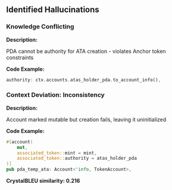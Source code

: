 ## Identified Hallucinations

### Knowledge Conflicting
**Description:** 

PDA cannot be authority for ATA creation - violates Anchor token constraints

**Code Example:**
```rust
authority: ctx.accounts.atas_holder_pda.to_account_info(),
```

### Context Deviation: Inconsistency
**Description:** 

Account marked mutable but creation fails, leaving it uninitialized

**Code Example:**
```rust
#[account(
    mut,
    associated_token::mint = mint,
    associated_token::authority = atas_holder_pda
)]
pub pda_temp_ata: Account<'info, TokenAccount>,
```

**CrystalBLEU similarity: 0.216** 
